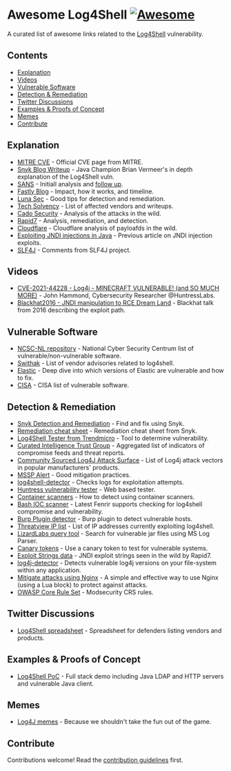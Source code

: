 # Awesome Log4Shell [![Awesome](https://awesome.re/badge.svg)](https://awesome.re)

A curated list of awesome links related to the [Log4Shell](https://security.snyk.io/vuln/SNYK-JAVA-ORGAPACHELOGGINGLOG4J-2314720) vulnerability.


## Contents

- [Explanation](#explanation)
- [Videos](#videos)
- [Vulnerable Software](#vulnerable-software)
- [Detection & Remediation](#detection--remediation)
- [Twitter Discussions](#twitter-discussions)
- [Examples & Proofs of Concept](#examples--proofs-of-concept)
- [Memes](#memes)
- [Contribute](#contribute)

## Explanation
- [MITRE CVE](https://cve.mitre.org/cgi-bin/cvename.cgi?name=CVE-2021-44228) - Official CVE page from MITRE.
- [Snyk Blog Writeup](https://snyk.io/blog/log4j-rce-log4shell-vulnerability-cve-2021-4428/) - Java Champion Brian Vermeer's in depth explanation of the Log4Shell vuln.
- [SANS](https://isc.sans.edu/diary/rss/28120) - Initiall analysis and [follow up](https://isc.sans.edu/diary/rss/28122).
- [Fastly Blog](https://www.fastly.com/blog/digging-deeper-into-log4shell-0day-rce-exploit-found-in-log4j) - Impact, how it works, and timeline.
- [Luna Sec](https://www.lunasec.io/docs/blog/log4j-zero-d) - Good tips for detection and remediation.
- [Tech Solvency](https://www.techsolvency.com/story-so-far/cve-2021-44228-log4j-log4shell/) - List of affected vendors and writeups.
- [Cado Security](https://www.cadosecurity.com/analysis-of-initial-in-the-wild-attacks-exploiting-log4shell-log4j-cve-2021-44228/) - Analysis of the attacks in the wild.
- [Rapid7](https://www.rapid7.com/blog/post/2021/12/10/widespread-exploitation-of-critical-remote-code-execution-in-apache-log4j/) - Analysis, remediation, and detection.
- [Cloudflare](https://blog.cloudflare.com/actual-cve-2021-44228-payloads-captured-in-the-wild/) - Cloudflare analysis of payloafds in the wild.
- [Exploiting JNDI injections in Java](https://www.veracode.com/blog/research/exploiting-jndi-injections-java) - Previous article on JNDI injection exploits.
- [SLF4J](http://slf4j.org/log4shell.html) - Comments from SLF4J project.

## Videos
- [CVE-2021-44228 - Log4j - MINECRAFT VULNERABLE! (and SO MUCH MORE)](https://www.youtube.com/watch?v=7qoPDq41xhQ) - John Hammond, Cybersecurity Researcher @HuntressLabs.
- [Blackhat2016 - JNDI manipulation to RCE Dream Land](https://www.youtube.com/watch?v=Y8a5nB-vy78) - Blackhat talk from 2016 describing the exploit path.

## Vulnerable Software
- [NCSC-NL repository](https://github.com/NCSC-NL/log4shell/tree/main/software) - National Cyber Security Centrum list of vulnerable/non-vulnerable software.
- [Swithak](https://gist.github.com/SwitHak/b66db3a06c2955a9cb71a8718970c592) - List of vendor advisories related to log4shell.
- [Elastic](https://xeraa.net/blog/2021_mitigate-log4j2-log4shell-elasticsearch/) - Deep dive into which versions of Elastic are vulnerable and how to fix.
- [CISA](https://github.com/cisagov/log4j-affected-db) - CISA list of vulnerable software.

## Detection & Remediation 
- [Snyk Detection and Remediation](https://snyk.io/blog/find-fix-log4shell-quickly-snyk/) - Find and fix using Snyk.
- [Remediation cheat sheet](https://snyk.io/blog/log4shell-remediation-cheat-sheet/) - Remediation cheat sheet from Snyk.
- [Log4Shell Tester from Trendmicro](https://log4j-tester.trendmicro.com/) - Tool to determine vulnerability.
- [Curated Intelligence Trust Group](https://github.com/curated-intel/Log4Shell-IOCs) - Aggregated list of indicators of compromise feeds and threat reports.
- [Community Sourced Log4J Attack Surface](https://github.com/YfryTchsGD/Log4jAttackSurface) - List of Log4j attack vectors in popular manufacturers' products.
- [MSSP Alert](https://www.msspalert.com/cybersecurity-news/java-vulnerability-log4shell-zero-day-details-patches-and-updates/) - Good mitigation practices.
- [log4shell-detector](https://github.com/Neo23x0/log4shell-detector) - Checks logs for exploitation attempts.
- [Huntress vulnerability tester](https://log4shell.huntress.com/) - Web based tester.
- [Container scanners](https://hackmd.io/e9RUrXSwRKyERCOBDo96RA) - How to detect using container scanners.
- [Bash IOC scanner](https://github.com/Neo23x0/Fenrir) - Latest Fenrir supports checking for log4shell compromise and vulnerability.
- [Burp Plugin detector](https://blog.silentsignal.eu/2021/12/12/our-new-tool-for-enumerating-hidden-log4shell-affected-hosts/) - Burp plugin to detect vulnerable hosts.
- [Threatview IP list](https://github.com/Malwar3Ninja/Exploitation-of-Log4j2-CVE-2021-44228) - List of IP addresses currently exploiting log4shell.
- [LizardLabs query tool](https://github.com/lizardlabs/Log-Parser-Lizard-Queries/blob/master/queries/log4shell/log4shell.search.MD5.sql) - Search for vulnerable jar files using MS Log Parser.
- [Canary tokens](https://help.canary.tools/hc/en-gb/articles/4413465229201) - Use a canary token to test for vulnerable systems.
- [Exploit Strings data](https://github.com/rapid7/data/tree/master/log4shell/heisenberg) - JNDI exploit strings seen in the wild by Rapid7.
- [log4j-detector](https://github.com/mergebase/log4j-detector) - Detects vulnerable log4j versions on your file-system within any application.
- [Mitigate attacks using Nginx](https://www.infiniroot.com/blog/1155/using-nginx-lua-script-mitigate-log4shell-cve-2021-44228-vulnerability) - A simple and effective way to use Nginx (using a Lua block) to protect against attacks.
- [OWASP Core Rule Set](https://coreruleset.org/20211213/crs-and-log4j-log4shell-cve-2021-44228/) - Modsecurity CRS rules.

## Twitter Discussions
- [Log4Shell spreadsheet](https://twitter.com/GossiTheDog/status/1470056396968374273?s=20) - Spreadsheet for defenders listing vendors and products.

## Examples & Proofs of Concept

- [Log4Shell PoC](https://github.com/snyk-labs/log4shell-poc) - Full stack demo including Java LDAP and HTTP servers and vulnerable Java client.

## Memes
- [Log4J memes](https://github.com/snyk-labs/awesome-log4shell/blob/main/Log4Jmemes.md) - Because we shouldn't take the fun out of the game. 

## Contribute
Contributions welcome! Read the [contribution guidelines](contributing.md) first.
